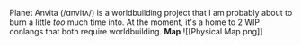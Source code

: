 Planet Anvita (/ɑnvitʌ/) is a worldbuilding project that I am probably about to burn a little *too* much time into. At the moment, it's a home to 2 WIP conlangs that both require worldbuilding. 
**Map**
![[Physical Map.png]]

